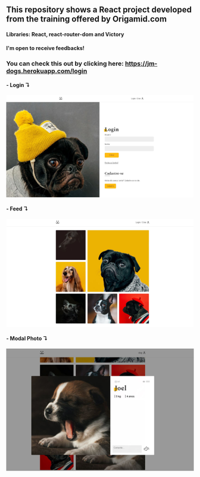 ## This repository shows a React project developed from the training offered by Origamid.com
#### Libraries: React, react-router-dom and Victory
#### I'm open to receive feedbacks!

### You can check this out by clicking here: https://jm-dogs.herokuapp.com/login

 #### - Login ↴
![Login](src/Assets/capture-login.JPG 'Login')

 #### - Feed ↴
![Feed](src/Assets/capture-feed.JPG 'Feed')

 #### - Modal Photo ↴
![Modal](src/Assets/capture-modal-photo.JPG 'Modal')





